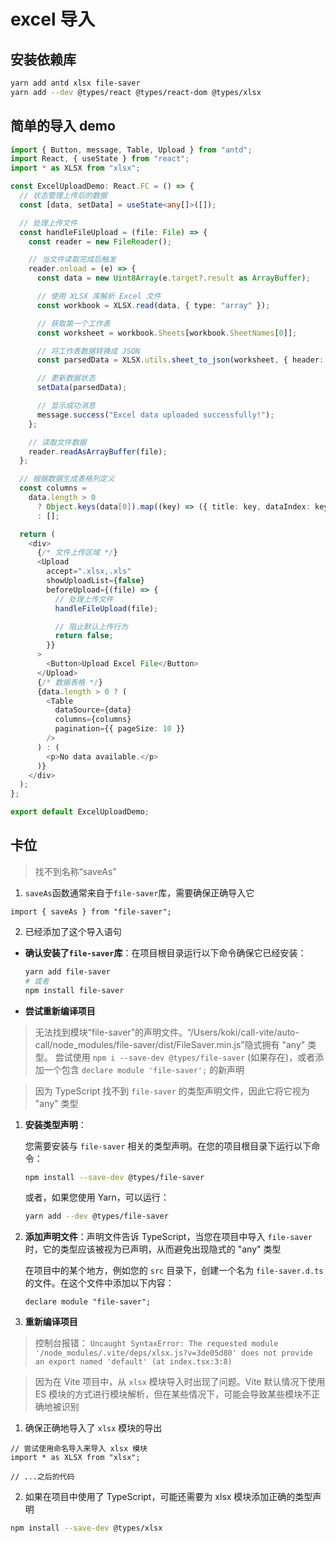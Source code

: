 # excel 导入

## 安装依赖库

```bash
yarn add antd xlsx file-saver
yarn add --dev @types/react @types/react-dom @types/xlsx
```

## 简单的导入 demo

```ts
import { Button, message, Table, Upload } from "antd";
import React, { useState } from "react";
import * as XLSX from "xlsx";

const ExcelUploadDemo: React.FC = () => {
  // 状态管理上传后的数据
  const [data, setData] = useState<any[]>([]);

  // 处理上传文件
  const handleFileUpload = (file: File) => {
    const reader = new FileReader();

    // 当文件读取完成后触发
    reader.onload = (e) => {
      const data = new Uint8Array(e.target?.result as ArrayBuffer);

      // 使用 XLSX 库解析 Excel 文件
      const workbook = XLSX.read(data, { type: "array" });

      // 获取第一个工作表
      const worksheet = workbook.Sheets[workbook.SheetNames[0]];

      // 将工作表数据转换成 JSON
      const parsedData = XLSX.utils.sheet_to_json(worksheet, { header: 1 });

      // 更新数据状态
      setData(parsedData);

      // 显示成功消息
      message.success("Excel data uploaded successfully!");
    };

    // 读取文件数据
    reader.readAsArrayBuffer(file);
  };

  // 根据数据生成表格列定义
  const columns =
    data.length > 0
      ? Object.keys(data[0]).map((key) => ({ title: key, dataIndex: key, key }))
      : [];

  return (
    <div>
      {/* 文件上传区域 */}
      <Upload
        accept=".xlsx,.xls"
        showUploadList={false}
        beforeUpload={(file) => {
          // 处理上传文件
          handleFileUpload(file);

          // 阻止默认上传行为
          return false;
        }}
      >
        <Button>Upload Excel File</Button>
      </Upload>
      {/* 数据表格 */}
      {data.length > 0 ? (
        <Table
          dataSource={data}
          columns={columns}
          pagination={{ pageSize: 10 }}
        />
      ) : (
        <p>No data available.</p>
      )}
    </div>
  );
};

export default ExcelUploadDemo;
```

## 卡位

> 找不到名称“saveAs”

  1. `saveAs`函数通常来自于`file-saver`库，需要确保正确导入它

  ```tsx
  import { saveAs } from "file-saver";
  ```

  2. 已经添加了这个导入语句

  - **确认安装了`file-saver`库**：在项目根目录运行以下命令确保它已经安装：

    ```bash
    yarn add file-saver
    # 或者
    npm install file-saver
    ```

  - **尝试重新编译项目**

> 无法找到模块“file-saver”的声明文件。“/Users/koki/call-vite/auto-call/node_modules/file-saver/dist/FileSaver.min.js”隐式拥有 "any" 类型。
  尝试使用 `npm i --save-dev @types/file-saver` (如果存在)，或者添加一个包含 `declare module 'file-saver';` 的新声明

  > 因为 TypeScript 找不到 `file-saver` 的类型声明文件，因此它将它视为 "any" 类型

1. **安装类型声明**：

   您需要安装与 `file-saver` 相关的类型声明。在您的项目根目录下运行以下命令：

   ```bash
   npm install --save-dev @types/file-saver
   ```

   或者，如果您使用 Yarn，可以运行：

   ```bash
   yarn add --dev @types/file-saver
   ```

2. **添加声明文件**：声明文件告诉 TypeScript，当您在项目中导入 `file-saver` 时，它的类型应该被视为已声明，从而避免出现隐式的 "any" 类型

   在项目中的某个地方，例如您的 `src` 目录下，创建一个名为 `file-saver.d.ts` 的文件。在这个文件中添加以下内容：

   ```tsx
   declare module "file-saver";
   ```

3. **重新编译项目**

> 控制台报错： `Uncaught SyntaxError: The requested module '/node_modules/.vite/deps/xlsx.js?v=3de05d80' does not provide an export named 'default' (at index.tsx:3:8)`

  > 因为在 Vite 项目中，从 `xlsx` 模块导入时出现了问题。Vite 默认情况下使用 ES 模块的方式进行模块解析，但在某些情况下，可能会导致某些模块不正确地被识别

  1. 确保正确地导入了 `xlsx` 模块的导出

  ```tsx
  // 尝试使用命名导入来导入 xlsx 模块
  import * as XLSX from "xlsx";

  // ...之后的代码
  ```

  2. 如果在项目中使用了 TypeScript，可能还需要为 xlsx 模块添加正确的类型声明

  ```bash
  npm install --save-dev @types/xlsx
  ```
